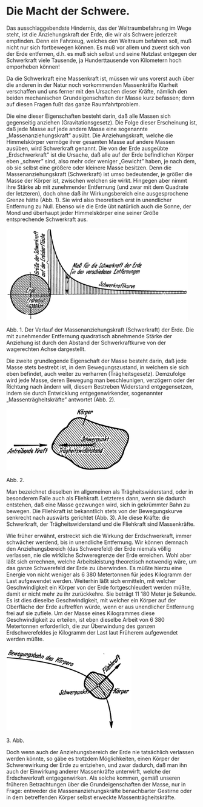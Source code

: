 Die Macht der Schwere.
======================

Das ausschlaggebendste Hindernis, das der Weltraumbefahrung
im Wege steht, ist die Anziehungskraft der Erde, die wir
als Schwere jederzeit empfinden. Denn ein Fahrzeug, welches
den Weltraum befahren soll, muß nicht nur sich fortbewegen
können. Es muß vor allem und zuerst sich von der Erde entfernen,
d.h. es muß sich selbst und seine Nutzlast entgegen der
Schwerkraft viele Tausende, ja Hunderttausende von Kilometern
hoch emporheben können!

Da die Schwerkraft eine Massenkraft ist, müssen wir uns vorerst
auch über die anderen in der Natur noch vorkommenden
Massenkräfte Klarheit verschaffen und uns ferner mit den Ursachen
dieser Kräfte, nämlich den beiden mechanischen Grundeigenschaften
der Masse kurz befassen; denn auf diesen Fragen
fußt das ganze Raumfahrtproblem.

Die eine dieser Eigenschaften besteht darin, daß alle Massen
sich gegenseitig anziehen (Gravitationsgesetz). Die Folge
dieser Erscheinung ist, daß jede Masse auf jede andere Masse eine
sogenannte „Massenanziehungskraft” ausübt. Die Anziehungskraft,
welche die Himmelskörper vermöge ihrer gesamten Masse auf
andere Massen ausüben, wird Schwerkraft genannt. Die von
der Erde ausgeübte „Erdschwerkraft” ist die Ursache, daß alle auf
der Erde befindlichen Körper eben „schwer” sind, also mehr oder
weniger „Gewicht” haben, je nach dem, ob sie selbst eine größere
oder kleinere Masse besitzen. Denn die Massenanziehungskraft
(Schwerkraft) ist umso bedeutender, je größer die Masse der Körper
ist, zwischen welchen sie wirkt. Hingegen aber nimmt ihre
Stärke ab mit zunehmender Entfernung (und zwar mit dem Quadrate
der letzteren), doch ohne daß ihr Wirkungsbereich eine
ausgesprochene Grenze hätte (Abb. 1). Sie wird also theoretisch
erst in unendlicher Entfernung zu Null. Ebenso wie die Erde
übt natürlich auch die Sonne, der Mond und überhaupt jeder
Himmelskörper eine seiner Größe entsprechende Schwerkraft aus.

<div class="image"><img alt="Der Verlauf der Massenanziehungskraft (Schwerkraft) der
Erde" src="abb01.png"/>
<p>Abb. 1. Der Verlauf der Massenanziehungskraft (Schwerkraft) der
Erde. Die mit zunehmender Entfernung quadratisch abnehmende Stärke der
Anziehung ist durch den Abstand der Schwerkraftkurve von der wagerechten
Achse dargestellt.</p></div>

Die zweite grundlegende Eigenschaft der Masse besteht darin,
daß jede Masse stets bestrebt ist, in dem Bewegungszustand,
in welchem sie sich eben befindet, auch weiter
zu verharren (Trägheitsgesetz). Demzufolge wird jede Masse,
deren Bewegung man beschleunigen, verzögern oder der Richtung 
nach ändern will, diesem Bestreben Widerstand entgegensetzen,
indem sie durch Entwicklung entgegenwirkender, sogenannter 
„Massenträgheitskräfte” antwortet (Abb. 2).

<div class="image"><img alt="Veranschaulichung der Massenträgheitskräfte" src="abb02.png"/>
<p>Abb. 2.</p></div>

Man bezeichnet dieselben im allgemeinen als Trägheitswiderstand,
oder in besonderem Falle auch als Fliehkraft. Letzteres
dann, wenn sie dadurch entstehen, daß eine Masse gezwungen wird,
sich in gekrümmter Bahn zu bewegen. Die Fliehkraft ist bekanntlich
stets von der Bewegungskurve senkrecht nach auswärts gerichtet
(Abb. 3). Alle diese Kräfte: die Schwerkraft, der Trägheitswiderstand
und die Fliehkraft sind Massenkräfte.

Wie früher erwähnt, erstreckt sich die Wirkung der Erdschwerkraft,
immer schwächer werdend, bis in unendliche Entfernung.
Wir können demnach den Anziehungsbereich
(das Schwerefeld) der Erde niemals völlig
verlassen, nie die wirkliche Schweregrenze der Erde erreichen.
Wohl aber läßt sich errechnen, welche Arbeitsleistung theoretisch
notwendig wäre, um das ganze Schwerefeld der Erde zu überwinden.
Es müßte hierzu eine Energie von nicht weniger als
6 380 Metertonnen für jedes Kilogramm der Last aufgewendet
werden. Weiterhin läßt sich ermitteln, mit welcher Geschwindigkeit
ein Körper von der Erde fortgeschleudert werden müßte, damit
er nicht mehr zu ihr zurückkehre. Sie beträgt 11 180 Meter je
Sekunde. Es ist dies dieselbe Geschwindigkeit, mit welcher ein
Körper auf der Oberfläche der Erde auftreffen würde, wenn er
aus unendlicher Entfernung frei auf sie zufiele. Um der Masse
eines Kilogrammes diese Geschwindigkeit zu erteilen, ist eben
dieselbe Arbeit von 6 380 Metertonnen erforderlich, die zur 
Überwindung des ganzen Erdschwerefeldes je Kilogramm der Last laut
Früherem aufgewendet werden müßte.

<div class="image"><img alt="Veranschaulichung der Fliehkraft" src="abb03.png"/><p>3. Abb.</p></div>

Doch wenn auch der Anziehungsbereich der Erde nie tatsächlich
verlassen werden könnte, so gäbe es trotzdem Möglichkeiten,
einen Körper der Schwerewirkung der Erde zu entziehen,
und zwar dadurch, daß man ihn auch der Einwirkung anderer
Massenkräfte unterwirft, welche der Erdschwerkraft entgegenwirken.
Als solche kommen, gemäß unseren früheren Betrachtungen
über die Grundeigenschaften der Masse, nur in Frage: entweder
die Massenanziehungskräfte benachbarter Gestirne oder in dem
betreffenden Körper selbst erweckte Massenträgheitskräfte.

